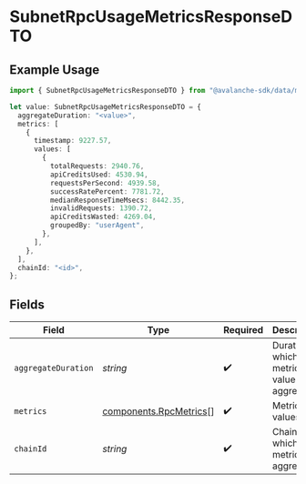 # SubnetRpcUsageMetricsResponseDTO

## Example Usage

```typescript
import { SubnetRpcUsageMetricsResponseDTO } from "@avalanche-sdk/data/models/components";

let value: SubnetRpcUsageMetricsResponseDTO = {
  aggregateDuration: "<value>",
  metrics: [
    {
      timestamp: 9227.57,
      values: [
        {
          totalRequests: 2940.76,
          apiCreditsUsed: 4530.94,
          requestsPerSecond: 4939.58,
          successRatePercent: 7781.72,
          medianResponseTimeMsecs: 8442.35,
          invalidRequests: 1390.72,
          apiCreditsWasted: 4269.04,
          groupedBy: "userAgent",
        },
      ],
    },
  ],
  chainId: "<id>",
};
```

## Fields

| Field                                                            | Type                                                             | Required                                                         | Description                                                      |
| ---------------------------------------------------------------- | ---------------------------------------------------------------- | ---------------------------------------------------------------- | ---------------------------------------------------------------- |
| `aggregateDuration`                                              | *string*                                                         | :heavy_check_mark:                                               | Duration in which the metrics value is aggregated                |
| `metrics`                                                        | [components.RpcMetrics](../../models/components/rpcmetrics.md)[] | :heavy_check_mark:                                               | Metrics values                                                   |
| `chainId`                                                        | *string*                                                         | :heavy_check_mark:                                               | ChainId for which the metrics are aggregated                     |